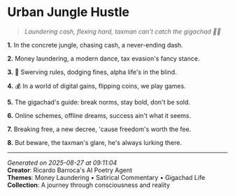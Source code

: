 # Urban Jungle Hustle

> *Laundering cash, flexing hard, taxman can't catch the gigachad 💸😎*

**1.** In the concrete jungle, chasing cash, a never-ending dash.


**2.** Money laundering, a modern dance, tax evasion's fancy stance.


**3.** 🚫 Swerving rules, dodging fines, alpha life's in the blind.


**4.** 💰 In a world of digital gains, flipping coins, we play games.


**5.** The gigachad's guide: break norms, stay bold, don't be sold.


**6.** Online schemes, offline dreams, success ain't what it seems.


**7.** Breaking free, a new decree, 'cause freedom's worth the fee.


**8.** But beware, the taxman's glare, he's always lurking there.



---

*Generated on 2025-08-27 at 09:11:04*  
**Creator**: Ricardo Barroca's AI Poetry Agent  
**Themes**: Money Laundering • Satirical Commentary • Gigachad Life  
**Collection**: A journey through consciousness and reality
